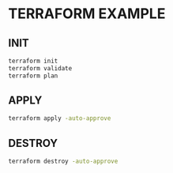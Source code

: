 # TERRAFORM EXAMPLE

## INIT

```sh
terraform init
terraform validate
terraform plan
```

## APPLY

```sh
terraform apply -auto-approve
```

## DESTROY

```sh
terraform destroy -auto-approve
```
